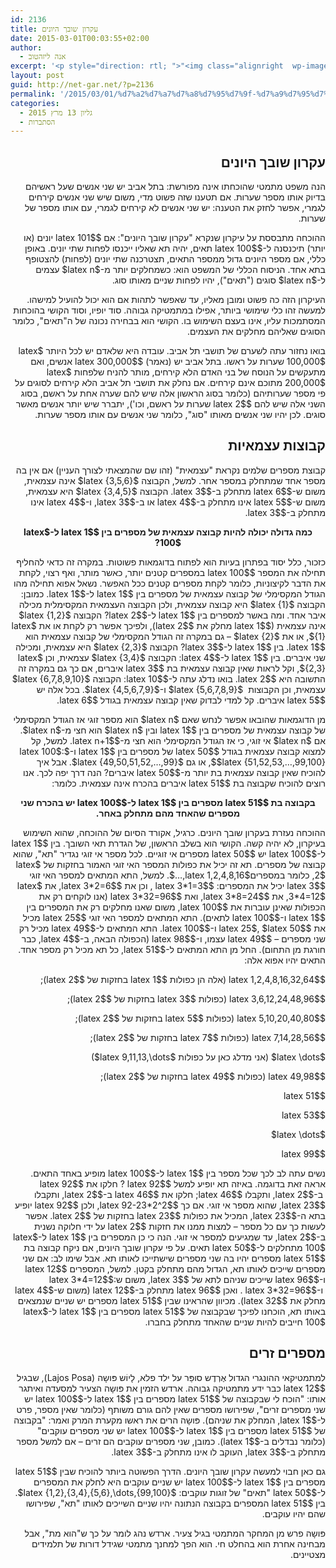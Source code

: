 ```yaml
---
id: 2136
title: עקרון שובך היונים
date: 2015-03-01T00:03:55+02:00
author:
  - אנה ליזהטוב
excerpt: '<p style="direction: rtl; ">"<img class="alignright  wp-image-2278" src="http://net-gar.net/wp-content/uploads/2015/02/TooManyPigeons-300x243.jpg" alt="TooManyPigeons" width="125" height="101" />עקרון שובך היונים": אם 101 יונים (או יותר) תיכנסנה ל-100 תאים, יהיה תא שאליו ייכנסו לפחות שתי יונים. באופן כללי, אם מספר היונים גדול ממספר התאים, תצטרכנה שתי יונים (לפחות) להצטופף בתא אחד. הניסוח הכללי של המשפט הוא: כשמחלקים יותר מn עצמים ל-n סוגים ("תאים"), יהיו לפחות שניים מאותו סוג. במאמר זה נראה כיצד עקרון טרוויאלי זה משמש אותנו לדברים רבים.</p>'
layout: post
guid: http://net-gar.net/?p=2136
permalink: '/2015/03/01/%d7%a2%d7%a7%d7%a8%d7%95%d7%9f-%d7%a9%d7%95%d7%91%d7%9a-%d7%94%d7%99%d7%95%d7%a0%d7%99%d7%9d/'
categories:
  - גליון 13 מרץ 2015
  - הסתברות
---
```

<h2 style="direction: rtl;">
  עקרון שובך היונים
</h2>

<p style="direction: rtl;">
  הנה משפט מתמטי שהוכחתו אינה מפורשת: בתל אביב יש שני אנשים שעל ראשיהם בדיוק אותו מספר שערות. אם תטענו שזה פשוט מדי, משום שיש שני אנשים קירחים לגמרי, אפשר לחזק את הטענה: יש שני אנשים לא קירחים לגמרי, עם אותו מספר של שערות.
</p>

<p style="direction: rtl;">
  ההוכחה מתבססת על עיקרון שנקרא "עקרון שובך היונים": אם $latex 101$ יונים (או יותר) תיכנסנה ל-$latex 100$ תאים, יהיה תא שאליו ייכנסו לפחות שתי יונים. באופן כללי, אם מספר היונים גדול ממספר התאים, תצטרכנה שתי יונים (לפחות) להצטופף בתא אחד. הניסוח הכללי של המשפט הוא: כשמחלקים יותר מ-$latex n$ עצמים ל-$latex n$ סוגים ("תאים"), יהיו לפחות שניים מאותו סוג.
</p>

<p style="direction: rtl;">
  העיקרון הזה כה פשוט ומובן מאליו, עד שאפשר לתהות אם הוא יכול להועיל למישהו. למעשה זהו כלי שימושי ביותר, אפילו במתמטיקה גבוהה. סוד יופיו, וסוד הקושי בהוכחות המסתמכות עליו, אינו בעצם השימוש בו. הקושי הוא בבחירה נכונה של ה"תאים", כלומר הסוגים שאליהם מחלקים את העצמים.
</p>

<p style="direction: rtl;">
  בואו נחזור עתה לשערם של תושבי תל אביב. עובדה היא שלאדם יש לכל היותר $latex 100,000$ שערות על ראשו. בתל אביב יש (נאמר) $latex 300,000$ אנשים, ואם מתעקשים על הנוסח של בני האדם הלא קירחים, מותר להניח שלפחות $latex 200,000$ מתוכם אינם קירחים. אם נחלק את תושבי תל אביב הלא קירחים לסוגים על פי מספר שערותיהם (כלומר בסוג הראשון אלה שיש להם שערה אחת על ראשם, בסוג השני אלה שיש להם $latex 2$ שערות על ראשם, וכו'), יתברר שיש יותר אנשים מאשר סוגים. לכן יהיו שני אנשים מאותו "סוג", כלומר שני אנשים עם אותו מספר שערות.
</p>

<h2 style="direction: rtl;">
  קבוצות עצמאיות
</h2>

<p style="direction: rtl;">
  קבוצת מספרים שלמים נקראת "עצמאית" (זהו שם שהמצאתי לצורך העניין) אם אין בה מספר אחד שמתחלק במספר אחר. למשל, הקבוצה $latex {3,5,6}$ אינה עצמאית, משום ש-$latex 6$ מתחלק ב-$latex 3$. הקבוצה $latex {3,4,5}$ היא עצמאית, משום ש-$latex 5$ אינו מתחלק ב-$latex 4$ או ב-$latex 3$, ו-$latex 4$ אינו מתחלק ב-$latex 3$.
</p>

<p style="direction: rtl; text-align: center;">
  <strong>כמה גדולה יכולה להיות קבוצה עצמאית של מספרים בין $latex 1$ ל-$latex 100$?</strong>
</p>

<p style="direction: rtl;">
  כזכור, כלל יסוד בפתרון בעיות הוא לפתוח בדוגמאות פשוטות. במקרה זה כדאי להחליף תחילה את המספר $latex 100$ במספרים קטנים יותר, כאשר מותר, ואף רצוי, לקחת את הדבר לקיצוניות, כלומר לקחת מספרים קטנים ככל האפשר. נשאל אפוא תחילה מהו הגודל המקסימלי של קבוצה עצמאית של מספרים בין $latex 1$ ל-$latex 1$. כמובן: הקבוצה $latex {1}$ היא קבוצה עצמאית, ולכן הקבוצה העצמאית המקסימלית מכילה איבר אחד. ומה באשר למספרים בין $latex 1$ ל-$latex 2$? הקבוצה $latex {1,2}$ אינה עצמאית ($latex 1$ מחלק את $latex 2$), ולפיכך אפשר רק לקחת או את $latex {1}$, או את $latex {2}$ – גם במקרה זה הגודל המקסימלי של קבוצה עצמאית הוא $latex 1$. בין $latex 1$ ל-$latex 3$? הקבוצה $latex {2,3}$ היא עצמאית, ומכילה שני איברים. בין $latex 1$ ל-$latex 4$: הקבוצה $latex {3,4}$ עצמאית, וכן $latex {2,3}$, וקל לראות שאין קבוצה עצמאית בת $latex 3$ איברים, אם כך גם במקרה זה התשובה היא $latex 2$. בואו נדלג עתה ל-$latex 10$: הקבוצה $latex {6,7,8,9,10}$ עצמאית, וכן הקבוצות  $latex {5,6,7,8,9}$ ו-$latex {4,5,6,7,9}$. בכל אלה יש $latex 5$ איברים. קל למדי לבדוק שאין קבוצה עצמאית בגודל $latex 6$.
</p>

<p style="direction: rtl;">
  מן הדוגמאות שהובאו אפשר לנחש שאם $latex n$ הוא מספר זוגי אז הגודל המקסימלי של קבוצה עצמאית של מספרים בין $latex 1$ ובין $latex n$ הוא חצי מ-$latex n$. אם $latex n$ אי זוגי, כי אז הגודל המקסימלי הוא חצי מ-$latex n+1$. למשל, קל למצוא קבוצה עצמאית בגודל $latex 50$ של מספרים בין $latex 1$ ו-$latex 100$: $latex {51,52,53,…,99,100}$, או גם $latex {49,50,51,52,…,99}$. אבל איך להוכיח שאין קבוצה עצמאית בת יותר מ-$latex 50$ איברים? הנה דרך יפה לכך. אנו רוצים להוכיח שקבוצה בת $latex 51$ איברים בהכרח אינה עצמאית. כלומר:
</p>

<p style="direction: rtl; text-align: center;">
  <strong>בקבוצה בת $latex 51$ מספרים בין $latex 1$ ל-$latex 100$ יש בהכרח שני מספרים שהאחד מהם מתחלק באחר.</strong>
</p>

<p style="direction: rtl;">
  ההוכחה נעזרת בעקרון שובך היונים. כרגיל, אקורד הסיום של ההוכחה, שהוא השימוש בעיקרון, לא יהיה קשה. הקושי הוא בשלב הראשון, של הגדרת תאי השובך. בין $latex 1$ ל-$latex 100$ יש $latex 50$ מספרים אי זוגיים. לכל מספר אי זוגי נגדיר "תא", שהוא קבוצה של מספרים. תא זה יכיל את כפולות המספר האי זוגי האמור בחזקות של $latex 2$, כלומר במספרים$latex 1,2,4,8,16,…$. למשל, התא המתאים למספר האי זוגי $latex 3$ יכיל את המספרים: $latex 3*1=3$ , וכן את $latex 3*2=6$, את $latex 3*4=12$, את $latex 3*8=24$, ואת $latex 3*32=96$ (אנו לוקחים רק את הכפולות שאינן עוברות את $latex 100$, משום שאנו מחלקים רק את המספרים בין $latex 1$ ו-$latex 100$ לתאים). התא המתאים למספר האי זוגי $latex 25$ מכיל את $latex 25$, $latex 50$ ו-$latex 100$. התא המתאים ל-$latex 49$ מכיל רק שני מספרים – $latex 49$ עצמו, ו-$latex 98$ (הכפולה הבאה, ב-$latex 4$, כבר חורגת מן התחום). החל מן התא המתאים ל-$latex 51$, כל תא מכיל רק מספר אחד. התאים יהיו אפוא אלה:
</p>

<p style="direction: rtl;">
  $latex 1,2,4,8,16,32,64$ (אלה הן כפולות $latex 1$ בחזקות של $latex 2$);
</p>

<p style="direction: rtl;">
  $latex 3,6,12,24,48,96$ (כפולות $latex 3$ בחזקות של $latex 2$);
</p>

<p style="direction: rtl;">
  $latex 5,10,20,40,80$ (כפולות $latex 5$ בחזקות של $latex 2$);
</p>

<p style="direction: rtl;">
  $latex 7,14,28,56$ (כפולות $latex 7$ בחזקות של $latex 2$);
</p>

<p style="direction: rtl;">
  $latex \dots$ (אני מדלג כאן על כפולות $latex 9,11,13,\dots$)
</p>

<p style="direction: rtl;">
  $latex 49,98$ (כפולות $latex 49$ בחזקות של $latex 2$);
</p>

<p style="direction: rtl;">
  $latex 51$
</p>

<p style="direction: rtl;">
  $latex 53$
</p>

<p style="direction: rtl;">
  $latex \dots$
</p>

<p style="direction: rtl;">
  $latex 99$
</p>

<p style="direction: rtl;">
  נשים עתה לב לכך שכל מספר בין $latex 1$ ל-$latex 100$ מופיע באחד התאים. אראה זאת בדוגמה. באיזה תא יופיע למשל $latex 92$ ? חלקו את $latex 92$  ב-$latex 2$, ותקבלו $latex 46$; חלקו את $latex 46$ ב-$latex 2$, ותקבלו $latex 23$, שהוא מספר אי זוגי. אם כך $latex 92-23*2^2$, ולכן $latex 92$ יופיע בתא ה-$latex 23$, המכיל את כפולות $latex 23$ בחזקות של $latex 2$. אפשר לעשות כך עם כל מספר – למצות ממנו את חזקות $latex 2$ על ידי חלוקה נשנית ב-$latex 2$, עד שמגיעים למספר אי זוגי. הנה כי כן המספרים בין $latex 1$ ל-$latex 100$ מתחלקים ל-$latex 50$ תאים. על פי עקרון שובך היונים, אם ניקח קבוצה בת $latex 51$ מספרים יהיו בה שני מספרים שישתייכו לאותו תא. אבל שימו לב: אם שני מספרים שייכים לאותו תא, הגדול מהם מתחלק בקטן. למשל, המספרים $latex 12$ ו-$latex 96$ שייכים שניהם לתא של $latex 3$, משום ש:$latex 3*4=12$   ו-$latex 3*32=96$ . ואכן $latex 96$ מתחלק ב-$latex 12$ (משום ש-$latex 4$ מחלק את $latex 32$). מכיוון שהראינו שבין $latex 51$ מספרים יש שניים שנמצאים באותו תא, הוכחנו לפיכך שבקבוצה של $latex 51$ מספרים בין $latex 1$ ל-$latex 100$ חייבים להיות שניים שהאחד מתחלק בחברו.
</p>

<h2 style="direction: rtl;">
  מספרים זרים
</h2>

<p style="direction: rtl;">
  למתמטיקאי ההונגרי הגדול אֶרְדֶש סופַּר על ילד פלא, לָיוֹש פּושָה (Lajos Posa), שבגיל $latex 12$ כבר ידע מתמטיקה גבוהה. ארדש הזמין את פּושָה הצעיר למסעדה ואיתגר אותו: "הוכח לי שבקבוצה של $latex 51$ מספרים בין $latex 1$ ל-$latex 100$ יש שני מספרים זרים", שפירושו מספרים שאין להם גורם משותף (כלומר שאין מספר, פרט ל-$latex 1$, המחלק את שניהם). פּושָה הרים את ראשו מקערת המרק ואמר: "בקבוצה של $latex 51$ מספרים בין $latex 1$ ל-$latex 100$ יש שני מספרים עוקבים" (כלומר נבדלים ב-$latex 1$). כמובן, שני מספרים עוקבים הם זרים – אם למשל מספר מתחלק ב-$latex 3$, העוקב לו אינו מתחלק ב-$latex 3$.
</p>

<p style="direction: rtl;">
  גם כאן חבוי למעשה עקרון שובך היונים. הדרך הפשוטה ביותר להוכיח שבין $latex 51$ מספרים בין $latex 1$ ל-$latex 100$ יש שניים עוקבים היא לחלק את המספרים ל-$latex 50$ "תאים" של זוגות עוקבים: $latex {1,2},{3,4},{5,6},\dots,{99,100}$. בין $latex 51$ המספרים בקבוצה הנתונה יהיו שניים השייכים לאותו "תא", שפירושו שהם יהיו עוקבים.
</p>

<p style="direction: rtl;">
  פּושָה פרש מן המחקר המתמטי בגיל צעיר. ארדש נהג לומר על כך ש"הוא מת", אבל מבחינה אחרת הוא בהחלט חי. הוא הפך למחנך מתמטי שגידל דורות של תלמידים מצטיינים.
</p>